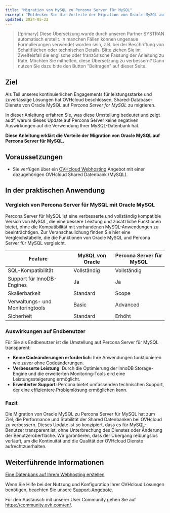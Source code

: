```yaml
---
title: "Migration von MySQL zu Percona Server für MySQL"
excerpt: "Entdecken Sie die Vorteile der Migration von Oracle MySQL auf Percona Server für MySQL"
updated: 2024-05-22
---
```


> [!primary]
> Diese Übersetzung wurde durch unseren Partner SYSTRAN automatisch erstellt. In manchen Fällen können ungenaue Formulierungen verwendet worden sein, z.B. bei der Beschriftung von Schaltflächen oder technischen Details. Bitte ziehen Sie im Zweifelsfall die englische oder französische Fassung der Anleitung zu Rate. Möchten Sie mithelfen, diese Übersetzung zu verbessern? Dann nutzen Sie dazu bitte den Button "Beitragen" auf dieser Seite.
>

## Ziel

Als Teil unseres kontinuierlichen Engagements für leistungsstarke und zuverlässige Lösungen hat OVHcloud beschlossen, Shared-Database-Dienste von Oracle MySQL auf *Percona Server for MySQL* zu migrieren.

In dieser Anleitung erfahren Sie, was diese Umstellung bedeutet und zeigt audf, warum dieses Update auf Percona Server keine negativen Auswirkungen auf die Verwendung Ihrer MySQL-Datenbank hat.

**Diese Anleitung erklärt die Vorteile der Migration von Oracle MySQL auf Percona Server für MySQL.**

## Voraussetzungen

- Sie verfügen über ein [OVHcloud Webhosting](/links/web/hosting) Angebot mit einer dazugehörigen OVHcloud Shared Datenbank (MySQL).

## In der praktischen Anwendung

### Vergleich von Percona Server für MySQL mit Oracle MySQL

Percona Server für MySQL ist eine verbesserte und vollständig kompatible Version von MySQL, die eine bessere Leistung und zusätzliche Funktionen bietet, ohne die Kompatibilität mit vorhandenen MySQL-Anwendungen zu beeinträchtigen. Zur Veranschaulichung finden Sie hier eine Vergleichstabelle, die die Funktionen von Oracle MySQL und Percona Server für MySQL vergleicht.

|Feature|MySQL von Oracle|Percona Server für MySQL|
|---|---|---|
|SQL-Kompatibilität|Vollständig|Vollständig|
|Support für InnoDB-Engines|Ja|Ja|
|Skalierbarkeit|Standard|Scope|
|Verwaltungs- und Monitoringtools|Basic|Advanced|
|Sicherheit|Standard|Erhöht|

### Auswirkungen auf Endbenutzer

Für Sie als Endbenutzer ist die Umstellung auf Percona Server für MySQL transparent:

- **Keine Codeänderungen erforderlich**: Ihre Anwendungen funktionieren wie zuvor ohne Codeänderungen.
- **Verbesserte Leistung**: Durch die Optimierung der InnoDB Storage-Engine und die erweiterten Monitoring-Tools eird eine Leistungssteigerung ermöglicht.
- **Erweiterter Support**: Percona bietet umfassenden technischen Support, der eine effizientere Problemlösung ermöglichen kann.

### Fazit

Die Migration von Oracle MySQL zu Percona Server für MySQL hat zum Ziel, die Performance und Stabilität der Shared Datenbanken bei OVHcloud zu verbessern. Dieses Update ist so konzipiert, dass es für MySQL-Benutzer transparent ist, ohne Unterbrechung des Dienstes oder Änderung der Benutzeroberfläche. Wir garantieren, dass der Übergang reibungslos verläuft, um die Kontinuität und die Qualität der OVHcloud Dienste aufrechtzuerhalten.

## Weiterführende Informationen

[Eine Datenbank auf Ihrem Webhosting erstellen](/pages/web_cloud/web_hosting/sql_create_database)

Wenn Sie Hilfe bei der Nutzung und Konfiguration Ihrer OVHcloud Lösungen benötigen, beachten Sie unsere [Support-Angebote](/links/support).

Für den Austausch mit unserer User Community gehen Sie auf <https://community.ovh.com/en/>.
